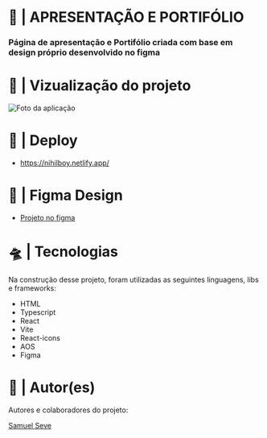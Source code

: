 <h1>🚀 | APRESENTAÇÃO E PORTIFÓLIO</h1>
<h3>
  Página de apresentação e Portifólio criada com base em design próprio desenvolvido no
  figma
</h3>

<h1>🔎 | Vizualização do projeto</h1>
<img src="https://i.imgur.com/xBUwzHA.png" alt="Foto da aplicação" />

<h1>👾 | Deploy</h1>
<ul>
  <li>
    <a href="https://nihilboy.netlify.app/"
      >https://nihilboy.netlify.app/</a
    >
  </li>
</ul>

<h1>💅 | Figma Design</h1>
<ul>
  <li>
    <a
      href="https://www.figma.com/file/8U3lFtiEDeqxQ0aTzlwwLA/Meu-portif%C3%B3lio"
      >Projeto no figma</a
    >
  </li>
</ul>

<h1>🛸 | Tecnologias</h1>
<p>
  Na construção desse projeto, foram utilizadas as seguintes linguagens, libs e
  frameworks:
</p>
<ul>
  <li>HTML</li>
  <li>Typescript</li>
  <li>React</li>
  <li>Vite</li>
  <li>React-icons</li>
  <li>AOS</li>
  <li>Figma</li>
</ul>

<h1>👥 | Autor(es)</h1>
<p>Autores e colaboradores do projeto:</p>
<a href="https://github.com/nihilboy1">Samuel Seve</a>
